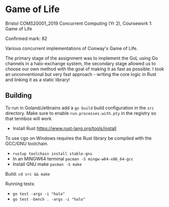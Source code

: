 # Game of Life

Bristol COMS20001_2019 Concurrent Computing (Yr 2), 
Coursework 1: Game of Life

Confirmed mark: 82

Various concurrent implementations of Conway's Game of Life. 

The primary stage of the assignment was to implement the GoL using Go channels in a halo-exchange system, 
the secondary stage allowed us to choose our own method with the goal of making it as fast as possible. I
took an unconventional but very fast approach - writing the core logic in Rust and linking it as a static library!

## Building

To run in Goland/Jetbrains add a `go build` build configuration in the `src` directory. 
Make sure to enable `run.processes.with.pty` in the registry so that termbox will work

- Install Rust https://www.rust-lang.org/tools/install

To use cgo on Windows requires the Rust library be compiled with the GCC/GNU toolchain. 
- `rustup toolchain install stable-gnu`
- In an MINGW64 terminal `pacman -S mingw-w64-x86_64-gcc`
- Install GNU make `pacman -S make`

Build: `cd src && make`

Running tests:
- `go test -args -i "halo"`
- `go test -bench . -args -i "halo"`
